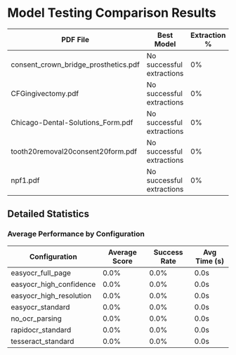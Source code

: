 # Model Testing Comparison Results

| PDF File | Best Model | Extraction % | Second Best | Extraction % |
|----------|------------|--------------|-------------|--------------|
| consent_crown_bridge_prosthetics.pdf | No successful extractions | 0% | - | - |
| CFGingivectomy.pdf | No successful extractions | 0% | - | - |
| Chicago-Dental-Solutions_Form.pdf | No successful extractions | 0% | - | - |
| tooth20removal20consent20form.pdf | No successful extractions | 0% | - | - |
| npf1.pdf | No successful extractions | 0% | - | - |

## Detailed Statistics

### Average Performance by Configuration

| Configuration | Average Score | Success Rate | Avg Time (s) |
|---------------|---------------|--------------|--------------|
| easyocr_full_page | 0.0% | 0.0% | 0.0s |
| easyocr_high_confidence | 0.0% | 0.0% | 0.0s |
| easyocr_high_resolution | 0.0% | 0.0% | 0.0s |
| easyocr_standard | 0.0% | 0.0% | 0.0s |
| no_ocr_parsing | 0.0% | 0.0% | 0.0s |
| rapidocr_standard | 0.0% | 0.0% | 0.0s |
| tesseract_standard | 0.0% | 0.0% | 0.0s |